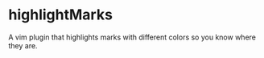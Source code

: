 # highlightMarks
A vim plugin that highlights marks with different colors so you know where they are.
